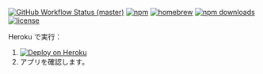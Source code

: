 [![GitHub Workflow Status (master)](https://img.shields.io/github/workflow/status/http-party/http-server/Node.js%20CI/master?style=flat-square)](https://github.com/http-party/http-server/actions)
[![npm](https://img.shields.io/npm/v/http-server.svg?style=flat-square)](https://www.npmjs.com/package/http-server) [![homebrew](https://img.shields.io/homebrew/v/http-server?style=flat-square)](https://formulae.brew.sh/formula/http-server) [![npm downloads](https://img.shields.io/npm/dm/http-server?color=blue&label=npm%20downloads&style=flat-square)](https://www.npmjs.com/package/http-server)
[![license](https://img.shields.io/github/license/http-party/http-server.svg?style=flat-square)](https://github.com/http-party/http-server)


Heroku で実行：

1. [![Deploy on Heroku](https://www.herokucdn.com/deploy/button.png)](https://heroku.com/deploy?template=https://github.com/cocreationsrv/ds-http-server)
1. アプリを確認します。


